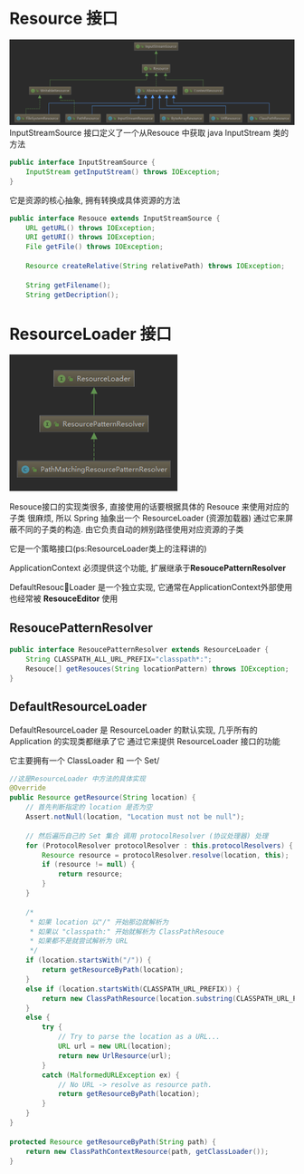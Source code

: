 # Resource 接口
![](imgs/resources.PNG)
InputStreamSource 接口定义了一个从Resouce 中获取 java InputStream 类的方法
```java
public interface InputStreamSource {
    InputStream getInputStream() throws IOException;
}
```
它是资源的核心抽象, 拥有转换成具体资源的方法
```java
public interface Resouce extends InputStreamSource {
    URL getURL() throws IOException;
    URI getURI() throws IOException;
    File getFile() throws IOException;

    Resource createRelative(String relativePath) throws IOException;

    String getFilename();
    String getDecription();
```
# ResourceLoader 接口
![](imgs/resourcesLoader.PNG)

Resouce接口的实现类很多, 直接使用的话要根据具体的 Resouce 来使用对应的子类
很麻烦, 所以 Spring 抽象出一个 ResourceLoader (资源加载器)
通过它来屏蔽不同的子类的构造. 由它负责自动的辨别路径使用对应资源的子类

它是一个策略接口(ps:ResourceLoader类上的注释讲的)

ApplicationContext 必须提供这个功能, 扩展继承于**ResoucePatternResolver**

DefaultResoucLoader 是一个独立实现, 它通常在ApplicationContext外部使用
也经常被 **ResouceEditor** 使用

## ResoucePatternResolver
```java
public interface ResoucePatternResolver extends ResourceLoader {
    String CLASSPATH_ALL_URL_PREFIX="classpath*:";
    Resouce[] getResouces(String locationPattern) throws IOException;
}
```

## DefaultResourceLoader
DefaultResourceLoader 是 ResourceLoader 的默认实现, 几乎所有的 Application 的实现类都继承了它
通过它来提供 ResourceLoader 接口的功能

它主要拥有一个 ClassLoader 和 一个 Set/<ProtocolResolver>
```java
//这是ResourceLoader 中方法的具体实现
@Override
public Resource getResource(String location) {
    // 首先判断指定的 location 是否为空
    Assert.notNull(location, "Location must not be null");

    // 然后遍历自己的 Set 集合 调用 protocolResolver (协议处理器) 处理
    for (ProtocolResolver protocolResolver : this.protocolResolvers) {
        Resource resource = protocolResolver.resolve(location, this);
        if (resource != null) {
            return resource;
        }
    }

    /*
     * 如果 location 以"/" 开始那边就解析为
     * 如果以 "classpath:" 开始就解析为 ClassPathResouce
     * 如果都不是就尝试解析为 URL
     */
    if (location.startsWith("/")) {
        return getResourceByPath(location);
    }
    else if (location.startsWith(CLASSPATH_URL_PREFIX)) {
        return new ClassPathResource(location.substring(CLASSPATH_URL_PREFIX.length()), getClassLoader());
    }
    else {
        try {
            // Try to parse the location as a URL...
            URL url = new URL(location);
            return new UrlResource(url);
        }
        catch (MalformedURLException ex) {
            // No URL -> resolve as resource path.
            return getResourceByPath(location);
        }
    }
}

protected Resource getResourceByPath(String path) {
    return new ClassPathContextResource(path, getClassLoader());
}

```
